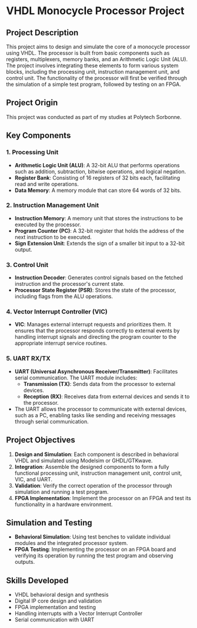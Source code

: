 # VHDL Monocycle Processor Project

## Project Description

This project aims to design and simulate the core of a monocycle processor using VHDL. The processor is built from basic components such as registers, multiplexers, memory banks, and an Arithmetic Logic Unit (ALU). The project involves integrating these elements to form various system blocks, including the processing unit, instruction management unit, and control unit. The functionality of the processor will first be verified through the simulation of a simple test program, followed by testing on an FPGA.

## Project Origin

This project was conducted as part of my studies at Polytech Sorbonne.

## Key Components

### 1. Processing Unit
- **Arithmetic Logic Unit (ALU)**: A 32-bit ALU that performs operations such as addition, subtraction, bitwise operations, and logical negation.
- **Register Bank**: Consisting of 16 registers of 32 bits each, facilitating read and write operations.
- **Data Memory**: A memory module that can store 64 words of 32 bits.

### 2. Instruction Management Unit
- **Instruction Memory**: A memory unit that stores the instructions to be executed by the processor.
- **Program Counter (PC)**: A 32-bit register that holds the address of the next instruction to be executed.
- **Sign Extension Unit**: Extends the sign of a smaller bit input to a 32-bit output.

### 3. Control Unit
- **Instruction Decoder**: Generates control signals based on the fetched instruction and the processor's current state.
- **Processor State Register (PSR)**: Stores the state of the processor, including flags from the ALU operations.

### 4. Vector Interrupt Controller (VIC)
- **VIC**: Manages external interrupt requests and prioritizes them. It ensures that the processor responds correctly to external events by handling interrupt signals and directing the program counter to the appropriate interrupt service routines.

### 5. UART RX/TX
- **UART (Universal Asynchronous Receiver/Transmitter)**: Facilitates serial communication. The UART module includes:
  - **Transmission (TX)**: Sends data from the processor to external devices.
  - **Reception (RX)**: Receives data from external devices and sends it to the processor.
- The UART allows the processor to communicate with external devices, such as a PC, enabling tasks like sending and receiving messages through serial communication.

## Project Objectives

1. **Design and Simulation**: Each component is described in behavioral VHDL and simulated using Modelsim or GHDL/GTKwave.
2. **Integration**: Assemble the designed components to form a fully functional processing unit, instruction management unit, control unit, VIC, and UART.
3. **Validation**: Verify the correct operation of the processor through simulation and running a test program.
4. **FPGA Implementation**: Implement the processor on an FPGA and test its functionality in a hardware environment.

## Simulation and Testing

- **Behavioral Simulation**: Using test benches to validate individual modules and the integrated processor system.
- **FPGA Testing**: Implementing the processor on an FPGA board and verifying its operation by running the test program and observing outputs.

## Skills Developed

- VHDL behavioral design and synthesis
- Digital IP core design and validation
- FPGA implementation and testing
- Handling interrupts with a Vector Interrupt Controller
- Serial communication with UART


